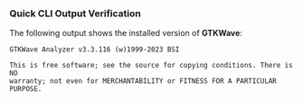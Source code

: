 ### Quick CLI Output Verification

The following output shows the installed version of **GTKWave**:

```text
GTKWave Analyzer v3.3.116 (w)1999-2023 BSI

This is free software; see the source for copying conditions. There is NO
warranty; not even for MERCHANTABILITY or FITNESS FOR A PARTICULAR PURPOSE.
